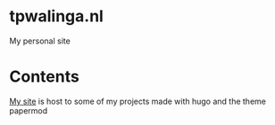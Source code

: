 # tpwalinga.nl
My personal site

# Contents
[My site](https://tpwalinga.nl) is host to some of my projects
made with hugo and the theme papermod
